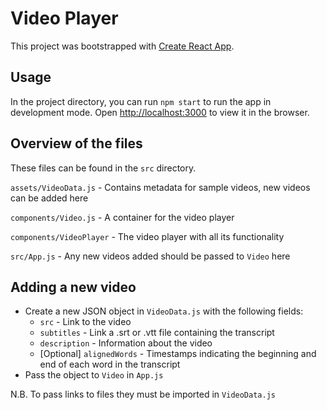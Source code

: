 # Video Player

This project was bootstrapped with [Create React App](https://github.com/facebook/create-react-app).

## Usage

In the project directory, you can run `npm start` to run the app in development mode.
Open [http://localhost:3000](http://localhost:3000) to view it in the browser.

## Overview of the files

These files can be found in the `src` directory.

`assets/VideoData.js` - Contains metadata for sample videos, new videos can be added here

`components/Video.js` - A container for the video player

`components/VideoPlayer` - The video player with all its functionality

`src/App.js` - Any new videos added should be passed to `Video` here


## Adding a new video

* Create a new JSON object in `VideoData.js` with the following fields:
    * `src` - Link to the video
    * `subtitles` - Link a .srt or .vtt file containing the transcript
    * `description` - Information about the video
    * [Optional] `alignedWords` - Timestamps indicating the beginning and end of each word in the transcript
* Pass the object to `Video` in `App.js`

N.B. To pass links to files they must be imported in `VideoData.js`